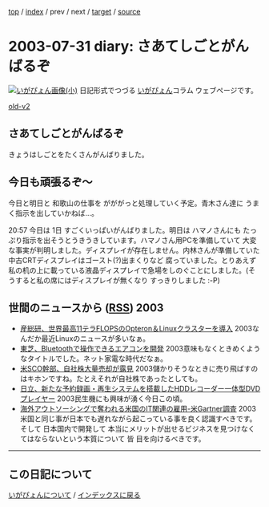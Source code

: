 [top](https://igapyon.github.io/diary/) 
 / [index](https://igapyon.github.io/diary/2003/index.html) 
 / prev 
 / next 
 / [target](https://igapyon.github.io/diary/2003/ig030731.html) 
 / [source](https://github.com/igapyon/diary/blob/gh-pages/2003/ig030731.html.src.md) 

2003-07-31 diary: さあてしごとがんばるぞ
=====================================================================================================
[![いがぴょん画像(小)](https://igapyon.github.io/diary/images/iga200306s.jpg "いがぴょん")](https://igapyon.github.io/diary/memo/memoigapyon.html) 日記形式でつづる [いがぴょん](https://igapyon.github.io/diary/memo/memoigapyon.html)コラム ウェブページです。

[old-v2](ig030731-orig.html)

## さあてしごとがんばるぞ

きょうはしごとをたくさんがんばりました。


## 今日も頑張るぞ～

今日と明日と 和歌山の仕事を がががっと処理していく予定。青木さん達に うまく指示を出していかねば…。

20:57 今日は 1日 すごくいっぱいがんばりました。明日は ハマノさんにも たっぷり指示を出そうとうきうきしています。ハマノさん用PCを準備していて 大変な事実が判明しました。ディスプレイが存在しません。内林さんが準備していた中古CRTディスプレイはゴースト(?)出まくりなど 腐っていました。とりあえず 私の机の上に載っている液晶ディスプレイで急場をしのぐことにしました。(そうすると私の席にはディスプレイが無くなり すっきりしました :-P)

## 世間のニュースから ([RSS](ig030731-news.xml)) 2003

* [産総研、世界最高11テラFLOPSのOpteron＆Linuxクラスターを導入](http://www.zdnet.co.jp/news/0307/30/njbt_01.html)  2003なんだか最近Linuxのニュースが多いなぁ。
* [東芝、Bluetoothで操作できるエアコンを開発](http://www.zdnet.co.jp/news/0307/30/njbt_09.html)  2003意味もなくときめくようなタイトルでした。ネット家電な時代だなぁ。
* [米SCO幹部、自社株大量売却が露見](http://japan.cnet.com/news/ent/story/0,2000047623,20060208,00.htm)  2003儲かりそうなときに売り飛ばすのはキホンですね。たとえそれが自社株であったとしても。
* [日立、新たな予約録画・再生システムを搭載したHDDレコーダー一体型DVDプレイヤー](http://japan.cnet.com/news/tech/story/0,2000047674,20060215,00.htm)  2003民生機にも興味が湧く今日この頃。
* [海外アウトソーシングで奪われる米国のIT関連の雇用-米Gartner調査](http://japan.cnet.com/news/ent/story/0,2000047623,20060226,00.htm)  2003米国と同じ事が日本でも遅れながら起こっている事を良く認識すべきです。そして 日本国内で開発して 本当にメリットが出せるビジネスを見つけなくてはならないという本質について 皆 目を向けるべきです。


----------------------------------------------------------------------------------------------------

## この日記について
[いがぴょんについて](https://igapyon.github.io/diary/memo/memoigapyon.html) / [インデックスに戻る](https://igapyon.github.io/diary/idxall.html)
